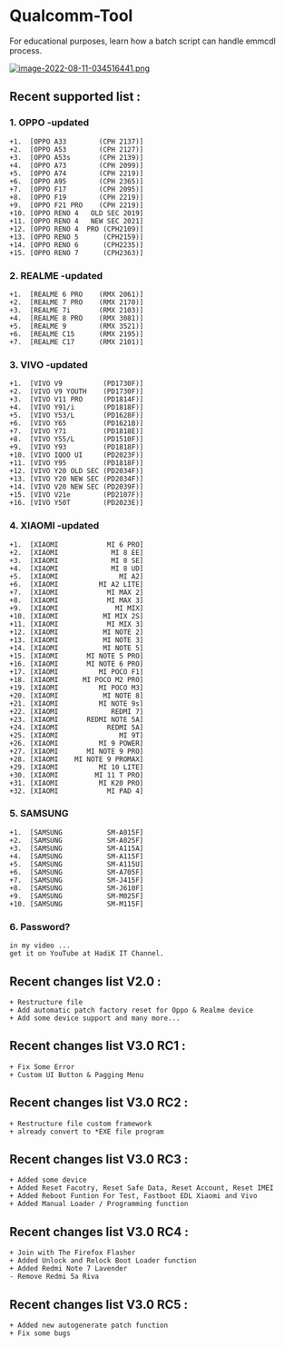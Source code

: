 # Qualcomm-Tool
For educational purposes, learn how a batch script can handle emmcdl process.

[![image-2022-08-11-034516441.png](https://i.postimg.cc/rppvdfDk/image-2022-08-11-034516441.png)](https://postimg.cc/fV6Hpj72)

## Recent supported list :

### 1. OPPO -updated
```
+1.  [OPPO A33        (CPH 2137)]
+2.  [OPPO A53        (CPH 2127)]
+3.  [OPPO A53s       (CPH 2139)]
+4.  [OPPO A73        (CPH 2099)]
+5.  [OPPO A74        (CPH 2219)]
+6.  [OPPO A95        (CPH 2365)]
+7.  [OPPO F17        (CPH 2095)]
+8.  [OPPO F19        (CPH 2219)]
+9.  [OPPO F21 PRO    (CPH 2219)]
+10. [OPPO RENO 4   OLD SEC 2019]
+11. [OPPO RENO 4   NEW SEC 2021]
+12. [OPPO RENO 4  PRO (CPH2109)]
+13. [OPPO RENO 5      (CPH2159)]
+14. [OPPO RENO 6      (CPH2235)]
+15. [OPPO RENO 7      (CPH2363)]
```

### 2. REALME -updated
```
+1.  [REALME 6 PRO    (RMX 2061)]
+2.  [REALME 7 PRO    (RMX 2170)]
+3.  [REALME 7i       (RMX 2103)]
+4.  [REALME 8 PRO    (RMX 3081)]
+5.  [REALME 9        (RMX 3521)]
+6.  [REALME C15      (RMX 2195)]
+7.  [REALME C17      (RMX 2101)]
```

### 3. VIVO -updated
```
+1.  [VIVO V9          (PD1730F)]
+2.  [VIVO V9 YOUTH    (PD1730F)]
+3.  [VIVO V11 PRO     (PD1814F)]
+4.  [VIVO Y91/i       (PD1818F)]
+5.  [VIVO Y53/L       (PD1628F)]
+6.  [VIVO Y65         (PD1621B)]
+7.  [VIVO Y71         (PD1818E)]
+8.  [VIVO Y55/L       (PD1510F)]
+9.  [VIVO Y93         (PD1818F)]
+10. [VIVO IQOO UI     (PD2023F)]
+11. [VIVO Y95         (PD1818F)]
+12. [VIVO Y20 OLD SEC (PD2034F)]
+13. [VIVO Y20 NEW SEC (PD2034F)]
+14. [VIVO V20 NEW SEC (PD2039F)]
+15. [VIVO V21e        (PD2107F)]
+16. [VIVO Y50T        (PD2023E)]
```

### 4. XIAOMI -updated
```
+1.  [XIAOMI            MI 6 PRO]
+2.  [XIAOMI             MI 8 EE]
+3.  [XIAOMI             MI 8 SE]
+4.  [XIAOMI             MI 8 UD]
+5.  [XIAOMI               MI A2]
+6.  [XIAOMI          MI A2 LITE]
+7.  [XIAOMI            MI MAX 2]
+8.  [XIAOMI            MI MAX 3]
+9.  [XIAOMI              MI MIX]
+10. [XIAOMI           MI MIX 2S]
+11. [XIAOMI            MI MIX 3]
+12. [XIAOMI           MI NOTE 2]
+13. [XIAOMI           MI NOTE 3]
+14. [XIAOMI           MI NOTE 5]
+15. [XIAOMI       MI NOTE 5 PRO]
+16. [XIAOMI       MI NOTE 6 PRO]
+17. [XIAOMI          MI POCO F1]
+18. [XIAOMI      MI POCO M2 PRO]
+19. [XIAOMI          MI POCO M3]
+20. [XIAOMI           MI NOTE 8]
+21. [XIAOMI          MI NOTE 9s]
+22. [XIAOMI             REDMI 7]
+23. [XIAOMI       REDMI NOTE 5A]
+24. [XIAOMI            REDMI 5A]
+25. [XIAOMI               MI 9T]
+26. [XIAOMI          MI 9 POWER]
+27. [XIAOMI       MI NOTE 9 PRO]
+28. [XIAOMI    MI NOTE 9 PROMAX]
+29. [XIAOMI          MI 10 LITE]
+30. [XIAOMI         MI 11 T PRO]
+31. [XIAOMI          MI K20 PRO]
+32. [XIAOMI            MI PAD 4]

```

### 5. SAMSUNG
```
+1.  [SAMSUNG           SM-A015F]
+2.  [SAMSUNG           SM-A025F]
+3.  [SAMSUNG           SM-A115A]
+4.  [SAMSUNG           SM-A115F]
+5.  [SAMSUNG           SM-A115U]
+6.  [SAMSUNG           SM-A705F]
+7.  [SAMSUNG           SM-J415F]
+8.  [SAMSUNG           SM-J610F]
+9.  [SAMSUNG           SM-M025F]
+10. [SAMSUNG           SM-M115F]
```

### 6. Password?
```
in my video ... 
get it on YouTube at HadiK IT Channel.
```

## Recent changes list V2.0 :

```
+ Restructure file
+ Add automatic patch factory reset for Oppo & Realme device
+ Add some device support and many more...
```

## Recent changes list V3.0 RC1 :

```
+ Fix Some Error
+ Custom UI Button & Pagging Menu
```

## Recent changes list V3.0 RC2 :

```
+ Restructure file custom framework
+ already convert to *EXE file program
```

## Recent changes list V3.0 RC3 :

```
+ Added some device
+ Added Reset Facotry, Reset Safe Data, Reset Account, Reset IMEI
+ Added Reboot Funtion For Test, Fastboot EDL Xiaomi and Vivo
+ Added Manual Loader / Programming function
```

## Recent changes list V3.0 RC4 :

```
+ Join with The Firefox Flasher
+ Added Unlock and Relock Boot Loader function
+ Added Redmi Note 7 Lavender
- Remove Redmi 5a Riva
```

## Recent changes list V3.0 RC5 :

```
+ Added new autogenerate patch function
+ Fix some bugs
```
